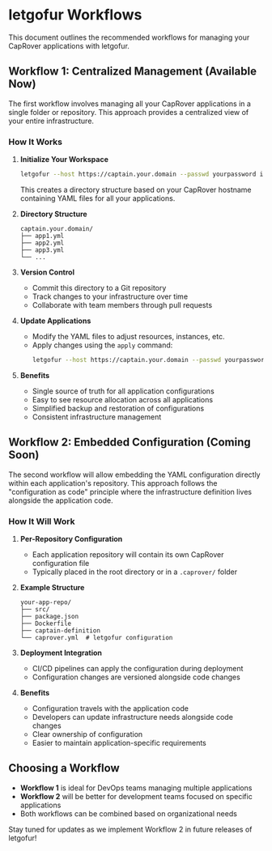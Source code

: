 # letgofur Workflows

This document outlines the recommended workflows for managing your CapRover applications with letgofur.

## Workflow 1: Centralized Management (Available Now)

The first workflow involves managing all your CapRover applications in a single folder or repository. This approach provides a centralized view of your entire infrastructure.

### How It Works

1. **Initialize Your Workspace**
   ```bash
   letgofur --host https://captain.your.domain --passwd yourpassword init
   ```
   This creates a directory structure based on your CapRover hostname containing YAML files for all your applications.

2. **Directory Structure**
   ```
   captain.your.domain/
   ├── app1.yml
   ├── app2.yml
   ├── app3.yml
   └── ...
   ```

3. **Version Control**
   - Commit this directory to a Git repository
   - Track changes to your infrastructure over time
   - Collaborate with team members through pull requests

4. **Update Applications**
   - Modify the YAML files to adjust resources, instances, etc.
   - Apply changes using the `apply` command:
     ```bash
     letgofur --host https://captain.your.domain --passwd yourpassword apply app1.yml
     ```

5. **Benefits**
   - Single source of truth for all application configurations
   - Easy to see resource allocation across all applications
   - Simplified backup and restoration of configurations
   - Consistent infrastructure management

## Workflow 2: Embedded Configuration (Coming Soon)

The second workflow will allow embedding the YAML configuration directly within each application's repository. This approach follows the "configuration as code" principle where the infrastructure definition lives alongside the application code.

### How It Will Work

1. **Per-Repository Configuration**
   - Each application repository will contain its own CapRover configuration file
   - Typically placed in the root directory or in a `.caprover/` folder

2. **Example Structure**
   ```
   your-app-repo/
   ├── src/
   ├── package.json
   ├── Dockerfile
   ├── captain-definition
   └── caprover.yml  # letgofur configuration
   ```

3. **Deployment Integration**
   - CI/CD pipelines can apply the configuration during deployment
   - Configuration changes are versioned alongside code changes

4. **Benefits**
   - Configuration travels with the application code
   - Developers can update infrastructure needs alongside code changes
   - Clear ownership of configuration
   - Easier to maintain application-specific requirements

## Choosing a Workflow

- **Workflow 1** is ideal for DevOps teams managing multiple applications
- **Workflow 2** will be better for development teams focused on specific applications
- Both workflows can be combined based on organizational needs

Stay tuned for updates as we implement Workflow 2 in future releases of letgofur!
